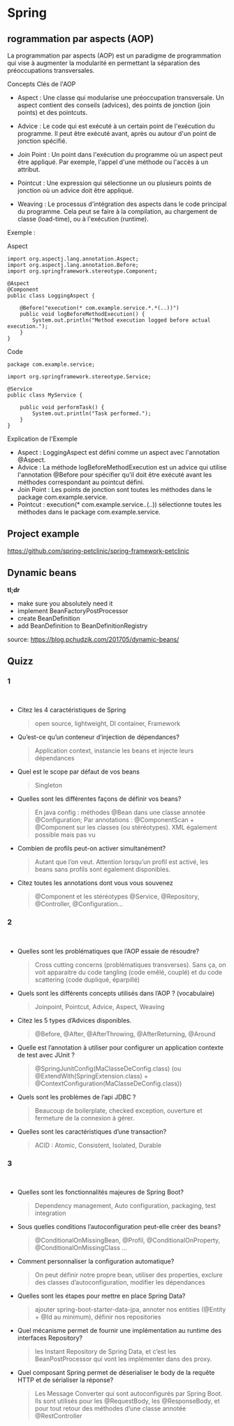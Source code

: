 # Spring


## rogrammation par aspects (AOP)

La programmation par aspects (AOP) est un paradigme de programmation qui vise à augmenter la modularité en permettant la séparation des préoccupations transversales.


Concepts Clés de l'AOP

- Aspect : Une classe qui modularise une préoccupation transversale. Un aspect contient des conseils (advices), des points de jonction (join points) et des pointcuts.

- Advice : Le code qui est exécuté à un certain point de l'exécution du programme. Il peut être exécuté avant, après ou autour d'un point de jonction spécifié.

- Join Point : Un point dans l'exécution du programme où un aspect peut être appliqué. Par exemple, l'appel d'une méthode ou l'accès à un attribut.

- Pointcut : Une expression qui sélectionne un ou plusieurs points de jonction où un advice doit être appliqué.

- Weaving : Le processus d'intégration des aspects dans le code principal du programme. Cela peut se faire à la compilation, au chargement de classe (load-time), ou à l'exécution (runtime).


Exemple :

Aspect

	import org.aspectj.lang.annotation.Aspect;
	import org.aspectj.lang.annotation.Before;
	import org.springframework.stereotype.Component;
	
	@Aspect
	@Component
	public class LoggingAspect {
	
	    @Before("execution(* com.example.service.*.*(..))")
	    public void logBeforeMethodExecution() {
	        System.out.println("Method execution logged before actual execution.");
	    }
	}

Code 

	package com.example.service;
	
	import org.springframework.stereotype.Service;
	
	@Service
	public class MyService {
	
	    public void performTask() {
	        System.out.println("Task performed.");
	    }
	}




Explication de l'Exemple

- Aspect : LoggingAspect est défini comme un aspect avec l'annotation @Aspect.
- Advice : La méthode logBeforeMethodExecution est un advice qui utilise l'annotation @Before pour spécifier qu'il doit être exécuté avant les méthodes correspondant au pointcut défini.
- Join Point : Les points de jonction sont toutes les méthodes dans le package com.example.service.
- Pointcut : execution(* com.example.service.*.*(..)) sélectionne toutes les méthodes dans le package com.example.service.

## Project example

https://github.com/spring-petclinic/spring-framework-petclinic

## Dynamic beans

__tl;dr__

- make sure you absolutely need it
- implement BeanFactoryPostProcessor
- create BeanDefinition
- add BeanDefinition to BeanDefinitionRegistry

source: https://blog.pchudzik.com/201705/dynamic-beans/


## Quizz

### 1
​
- Citez les 4 caractéristiques de Spring
	> open source, lightweight, DI container, Framework
- Qu’est-ce qu’un conteneur d’injection de dépendances?
	> Application context, instancie les beans et injecte leurs dépendances
- Quel est le scope par défaut de vos beans
	> Singleton
- Quelles sont les différentes façons de définir vos beans?
	> En java config : méthodes @Bean dans une classe annotée @Configuration; Par annotations : @ComponentScan + @Component sur les classes (ou stéréotypes). XML également possible mais pas vu
- Combien de profils peut-on activer simultanément?
	> Autant que l’on veut. Attention lorsqu’un profil est activé, les beans sans profils sont également disponibles.
- Citez toutes les annotations dont vous vous souvenez
	> @Component et les stéréotypes @Service, @Repository, @Controller, @Configuration...
​
### 2
​
- Quelles sont les problématiques que l’AOP essaie de résoudre?
	> Cross cutting concerns (problématiques transverses). Sans ça, on voit apparaitre du code tangling (code emêlé, couplé) et du code scattering (code dupliqué, éparpillé)
- Quels sont les différents concepts utilisés dans l’AOP ? (vocabulaire)
	> Joinpoint, Pointcut, Advice, Aspect, Weaving
- Citez les 5 types d’Advices disponibles.
	> @Before, @After, @AfterThrowing, @AfterReturning, @Around
- Quelle est l’annotation à utiliser pour configurer un application contexte de test avec JUnit ?
	> @SpringJunitConfig(MaClasseDeConfig.class) (ou @ExtendWith(SpringExtension.class) + @ContextConfiguration(MaClasseDeConfig.class))
- Quels sont les problèmes de l’api JDBC ?
	> Beaucoup de boilerplate, checked exception, ouverture et fermeture de la connexion à gérer.
- Quelles sont les caractéristiques d’une transaction?
	> ACID : Atomic, Consistent, Isolated, Durable
​
### 3
​
- Quelles sont les fonctionnalités majeures de Spring Boot?
	> Dependency management, Auto configuration, packaging, test integration
- Sous quelles conditions l’autoconfiguration peut-elle créer des beans?
	> @ConditionalOnMissingBean, @Profil, @ConditionalOnProperty, @ConditionalOnMissingClass ...
- Comment personnaliser la configuration automatique?
	> On peut définir notre propre bean, utiliser des properties, exclure des classes d’autoconfiguration, modifier les dépendances
- Quelles sont les étapes pour mettre en place Spring Data?
	> ajouter spring-boot-starter-data-jpa, annoter nos entities (@Entity + @Id au minimum), définir nos repositories
- Quel mécanisme permet de fournir une implémentation au runtime des interfaces Repository?
	> les Instant Repository de Spring Data, et c’est les BeanPostProcessor qui vont les implémenter dans des proxy.
- Quel composant Spring permet de déserialiser le body de la requête HTTP et de sérialiser la réponse?
	> Les Message Converter qui sont autoconfigurés par Spring Boot. Ils sont utilisés pour les @RequestBody, les @ResponseBody, et pour tout retour des méthodes d’une classe annotée @RestController
